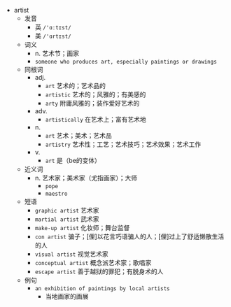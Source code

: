 - artist
  - 发音
    - 英 `/'ɑːtɪst/`
    - 美 `/'ɑrtɪst/`
  - 词义
    - n. 艺术节；画家
    - `someone who produces art, especially paintings or drawings`
  - 同根词
    - adj.
      - `art` 艺术的；艺术品的
      - `artistic` 艺术的；风雅的；有美感的
      - `arty` 附庸风雅的；装作爱好艺术的
    - adv.
      - `artistically` 在艺术上；富有艺术地
    - n.
      - `art` 艺术；美术；艺术品
      - `artistry` 艺术性；工艺；艺术技巧；艺术效果；艺术工作
    - v.
      - `art` 是（be的变体）
  - 近义词
    - n. 艺术家；美术家（尤指画家）；大师
      - `pope`
      - `maestro`
  - 短语
    - `graphic artist` 艺术家 
    - `martial artist` 武术家 
    - `make-up artist` 化妆师；舞台监督 
    - `con artist` 骗子；[俚]以花言巧语骗人的人；[俚]过上了舒适懒散生活的人 
    - `visual artist` 视觉艺术家 
    - `conceptual artist` 概念派艺术家；歌唱家 
    - `escape artist` 善于越狱的罪犯；有脱身术的人 
  - 例句
    - `an exhibition of paintings by local artists`
      - 当地画家的画展

